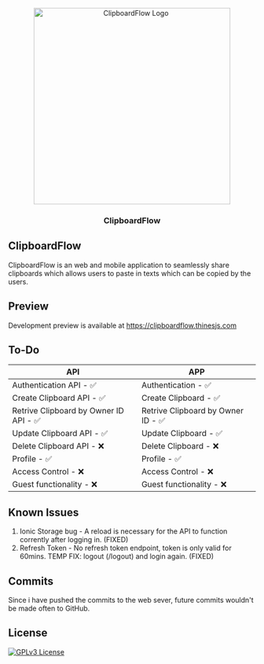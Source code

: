 <p align="center"><a href="https://clipboardflow.thinesjs.com" target="_blank"><img src="https://clipboardflow.thinesjs.com/assets/icon/logo.svg" width="400" alt="ClipboardFlow Logo"></a></p>

<h3 align="center">ClipboardFlow</h3>

## ClipboardFlow

ClipboardFlow is an web and mobile application to seamlessly share clipboards which allows users to paste in texts which can be copied by the users.


## Preview

Development preview is available at https://clipboardflow.thinesjs.com

## To-Do

| API             | APP                                                                |
| ----------------- | ------------------------------------------------------------------ |
| Authentication API - ✅ | Authentication - ✅ |
| Create Clipboard API - ✅ | Create Clipboard - ✅ |
| Retrive Clipboard by Owner ID API - ✅ | Retrive Clipboard by Owner ID - ✅ |
| Update Clipboard API - ✅ | Update Clipboard - ✅ |
| Delete Clipboard API - ❌ | Delete Clipboard - ❌ |
| Profile - ✅ | Profile - ✅ |
| Access Control - ❌ | Access Control - ❌ |
| Guest functionality - ❌ | Guest functionality - ❌ |

## Known Issues

1. Ionic Storage bug - A reload is necessary for the API to function corrently after logging in. (FIXED)
2. Refresh Token - No refresh token endpoint, token is only valid for 60mins. TEMP FIX: logout (/logout) and login again. (FIXED)

## Commits

Since i have pushed the commits to the web sever, future commits wouldn't be made often to GitHub. 
    
## License

[![GPLv3 License](https://img.shields.io/badge/License-GPL%20v3-yellow.svg)](https://opensource.org/licenses/)
